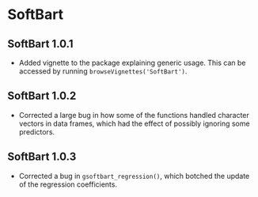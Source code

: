 # SoftBart

## SoftBart 1.0.1

- Added vignette to the package explaining generic usage. This can be accessed
  by running `browseVignettes('SoftBart')`.
  
## SoftBart 1.0.2  
  
- Corrected a large bug in how some of the functions handled character vectors
  in data frames, which had the effect of possibly ignoring some predictors.
  
## SoftBart 1.0.3

- Corrected a bug in `gsoftbart_regression()`, which botched the update of the
  regression coefficients.